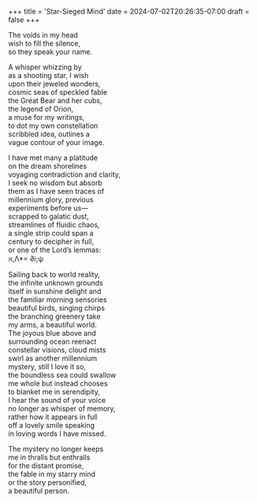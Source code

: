 +++
title = 'Star-Sieged Mind'
date = 2024-07-02T20:26:35-07:00
draft = false
+++

The voids in my head \
wish to fill the silence, \
so they speak your name.

A whisper whizzing by \
as a shooting star, I wish \
upon their jeweled wonders, \
cosmic seas of speckled fable \
the Great Bear and her cubs, \
the legend of Orion, \
a muse for my writings, \
to dot my own constellation \
scribbled idea, outlines a \
vague contour of your image. 

I have met many a platitude \
on the dream shorelines \
voyaging contradiction and clarity, \
I seek no wisdom but absorb \
them as I have seen traces of \
millennium glory, previous \
experiments before us— \
scrapped to galatic dust, \
streamlines of fluidic chaos, \
a single strip could span a \
century to decipher in full, \
or one of the Lord’s lemmas: \
ℵ,Λ*= ∂i;ψ

Sailing back to world reality, \
the infinite unknown grounds \
itself in sunshine delight and \
the familiar morning sensories \
beautiful birds, singing chirps \
the branching greenery take \
my arms, a beautiful world. \
The joyous blue above and \
surrounding ocean reenact \
constellar visions, cloud mists \
swirl as another millennium \
mystery, still I love it so, \
the boundless sea could swallow \
me whole but instead chooses \
to blanket me in serendipity, \
I hear the sound of your voice \
no longer as whisper of memory, \
rather how it appears in full \
off a lovely smile speaking \
in loving words I have missed.

The mystery no longer keeps \
me in thralls but enthralls \
for the distant promise, \
the fable in my starry mind \
or the story personified, \
a beautiful person.
